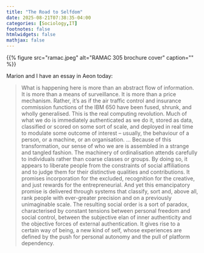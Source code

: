 ```yaml
---
title: "The Road to Selfdom"
date: 2025-08-21T07:38:35-04:00
categories: [Sociology,IT]
footnotes: false
htmlwidgets: false
mathjax: false
---
```


{{% figure src="ramac.jpeg" alt="RAMAC 305 brochure cover" caption="" %}}

Marion and I have an essay in Aeon today:

> What is happening here is more than an abstract flow of information. It is more than a means of surveillance. It is more than a price mechanism. Rather, it’s as if the air traffic control and insurance commission functions of the IBM 650 have been fused, shrunk, and wholly generalised. This is the real computing revolution. Much of what we do is immediately authenticated as we do it, stored as data, classified or scored on some sort of scale, and deployed in real time to modulate some outcome of interest – usually, the behaviour of a person, or a machine, or an organisation. ... Because of this transformation, our sense of who we are is assembled in a strange and tangled fashion. The machinery of ordinalisation attends carefully to individuals rather than coarse classes or groups. By doing so, it appears to liberate people from the constraints of social affiliations and to judge them for their distinctive qualities and contributions. It promises incorporation for the excluded, recognition for the creative, and just rewards for the entrepreneurial. And yet this emancipatory promise is delivered through systems that classify, sort and, above all, rank people with ever-greater precision and on a previously unimaginable scale. The resulting social order is a sort of paradox, characterised by constant tensions between personal freedom and social control, between the subjective elan of inner authenticity and the objective forces of external authentication. It gives rise to a certain way of being, a new kind of self, whose experiences are defined by the push for personal autonomy and the pull of platform dependency.




